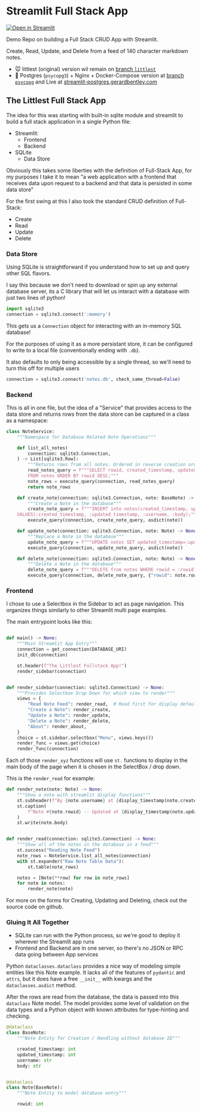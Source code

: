 # Streamlit Full Stack App

[![Open in Streamlit](https://static.streamlit.io/badges/streamlit_badge_black_white.svg)](https://share.streamlit.io/gerardrbentley/streamlit-fullstack/app.py)

Demo Repo on building a Full Stack CRUD App with Streamlit.

Create, Read, Update, and Delete from a feed of 140 character markdown notes.

- :mouse: littlest (original) version wil remain on [branch `littlest`](https://github.com/gerardrbentley/streamlit-fullstack/tree/littlest)
- :elephant: Postgres (`psycopg3`) + Nginx + Docker-Compose version at [branch `psycopg`](https://github.com/gerardrbentley/streamlit-fullstack/tree/psycopg) and Live at [streamlit-postgres.gerardbentley.com](https://streamlit-postgres.gerardbentley.com)

## The Littlest Full Stack App

The idea for this was starting with built-in sqlite module and streamlit to build a full stack application in a single Python file:

- Streamlit:
    - Frontend
    - Backend
- SQLite
    - Data Store

Obviously this takes some liberties with the definition of Full-Stack App, for my purposes I take it to mean "a web application with a frontend that receives data upon request to a backend and that data is persisted in some data store"

For the first swing at this I also took the standard CRUD definition of Full-Stack:

- Create
- Read
- Update
- Delete

### Data Store

Using SQLite is straightforward if you understand how to set up and query other SQL flavors.

I say this because we don't need to download or spin up any external database server, its a C library that will let us interact with a database with just two lines of python!

```python
import sqlite3
connection = sqlite3.connect(':memory')
```

This gets us a `Connection` object for interacting with an in-memory SQL database!

For the purposes of using it as a more persistant store, it can be configured to write to a local file (conventionally ending with `.db`).

It also defaults to only being accessible by a single thread, so we'll need to turn this off for multiple users

```python
connection = sqlite3.connect('notes.db', check_same_thread=False)
```

### Backend

This is all in one file, but the idea of a "Service" that provides access to the data store and returns rows from the data store can be captured in a class as a namespace:

```python
class NoteService:
    """Namespace for Database Related Note Operations"""

    def list_all_notes(
        connection: sqlite3.Connection,
    ) -> List[sqlite3.Row]:
        """Returns rows from all notes. Ordered in reverse creation order"""
        read_notes_query = f"""SELECT rowid, created_timestamp, updated_timestamp, username, body
        FROM notes ORDER BY rowid DESC;"""
        note_rows = execute_query(connection, read_notes_query)
        return note_rows

    def create_note(connection: sqlite3.Connection, note: BaseNote) -> None:
        """Create a Note in the database"""
        create_note_query = f"""INSERT into notes(created_timestamp, updated_timestamp, username, body)
    VALUES(:created_timestamp, :updated_timestamp, :username, :body);"""
        execute_query(connection, create_note_query, asdict(note))

    def update_note(connection: sqlite3.Connection, note: Note) -> None:
        """Replace a Note in the database"""
        update_note_query = f"""UPDATE notes SET updated_timestamp=:updated_timestamp, username=:username, body=:body WHERE rowid=:rowid;"""
        execute_query(connection, update_note_query, asdict(note))

    def delete_note(connection: sqlite3.Connection, note: Note) -> None:
        """Delete a Note in the database"""
        delete_note_query = f"""DELETE from notes WHERE rowid = :rowid;"""
        execute_query(connection, delete_note_query, {"rowid": note.rowid})
```

### Frontend

I chose to use a Selectbox in the Sidebar to act as page navigation.
This organizes things similarly to other Streamlit multi page examples.

The main entrypoint looks like this:

```python

def main() -> None:
    """Main Streamlit App Entry"""
    connection = get_connection(DATABASE_URI)
    init_db(connection)

    st.header(f"The Littlest Fullstack App!")
    render_sidebar(connection)


def render_sidebar(connection: sqlite3.Connection) -> None:
    """Provides Selectbox Drop Down for which view to render"""
    views = {
        "Read Note Feed": render_read,  # Read first for display default
        "Create a Note": render_create,
        "Update a Note": render_update,
        "Delete a Note": render_delete,
        "About": render_about,
    }
    choice = st.sidebar.selectbox("Menu", views.keys())
    render_func = views.get(choice)
    render_func(connection)
```

Each of those `render_xyz` functions will use `st.` functions to display in the main body of the page when it is chosen in the SelectBox / drop down.

This is the `render_read` for example:

```python
def render_note(note: Note) -> None:
    """Show a note with streamlit display functions"""
    st.subheader(f"By {note.username} at {display_timestamp(note.created_timestamp)}")
    st.caption(
        f"Note #{note.rowid} -- Updated at {display_timestamp(note.updated_timestamp)}"
    )
    st.write(note.body)


def render_read(connection: sqlite3.Connection) -> None:
    """Show all of the notes in the database in a feed"""
    st.success("Reading Note Feed")
    note_rows = NoteService.list_all_notes(connection)
    with st.expander("Raw Note Table Data"):
        st.table(note_rows)

    notes = [Note(**row) for row in note_rows]
    for note in notes:
        render_note(note)
```

For more on the forms for Creating, Updating and Deleting, check out the source code on github.

### Gluing It All Together

- SQLite can run with the Python process, so we're good to deploy it wherever the Streamlit app runs
- Frontend and Backend are in one server, so there's no JSON or RPC data going between App services

Python `dataclasses.dataclass` provides a nice way of modeling simple entities like this Note example.
It lacks all of the features of `pydantic` and `attrs`, but it does have a free `__init__` with kwargs and the `dataclasses.asdict` method.

After the rows are read from the database, the data is passed into this `dataclass` Note model.
The model provides some level of validation on the data types and a Python object with known attributes for type-hinting and checking.

```python
@dataclass
class BaseNote:
    """Note Entity for Creation / Handling without database ID"""

    created_timestamp: int
    updated_timestamp: int
    username: str
    body: str


@dataclass
class Note(BaseNote):
    """Note Entity to model database entry"""

    rowid: int
```
